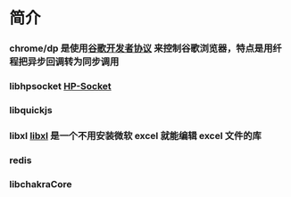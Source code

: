 简介
====

### chrome/dp 是使用[谷歌开发者协议](https://chromedevtools.github.io/devtools-protocol/) 来控制谷歌浏览器，特点是用纤程把异步回调转为同步调用

### libhpsocket [HP-Socket](https://github.com/ldcsaa/HP-Socket)

### libquickjs

### libxl [libxl](https://www.libxl.com/) 是一个不用安装微软 excel 就能编辑 excel 文件的库

### redis

### libchakraCore